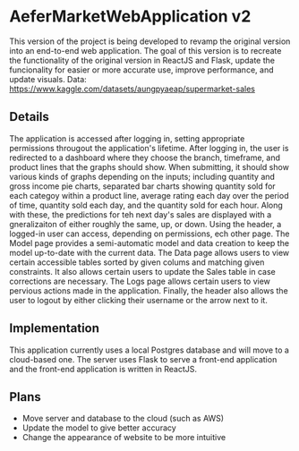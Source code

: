 # AeferMarketWebApplication v2
This version of the project is being developed to revamp the original version into an end-to-end web application. The goal
of this version is to recreate the functionality of the original version in ReactJS and Flask, update the funcionality for
easier or more accurate use, improve performance, and update visuals.
Data: https://www.kaggle.com/datasets/aungpyaeap/supermarket-sales
## Details
The application is accessed after logging in, setting appropriate permissions througout the application's lifetime.
After logging in, the user is redirected to a dashboard where they choose the branch, timeframe, and product lines
that the graphs should show. When submitting, it should show various kinds of graphs depending on the inputs; including
quantity and gross income pie charts, separated bar charts showing quantity sold for each categoy within a product line,
average rating each day over the period of time, quantity sold each day, and the quantity sold for each hour.
Along with these, the predictions for teh next day's sales are displayed with a gneralizaiton of either roughly the same,
up, or down. Using the header, a logged-in user can access, depending on permissions, ech other page. The Model page
provides a semi-automatic model and data creation to keep the model up-to-date with the current data. The Data page allows
users to view certain accessible tables sorted by given colums and matching given constraints. It also allows certain users
to update the Sales table in case corrections are necessary. The Logs page allows certain users to view pervious actions
made in the application. Finally, the header also allows the user to logout by either clicking their username or the arrow
next to it.
## Implementation
This application currently uses a local Postgres database and will move to a cloud-based one. The server uses Flask to serve
a front-end application and the front-end application is written in ReactJS.
## Plans
* Move server and database to the cloud (such as AWS)
* Update the model to give better accuracy
* Change the appearance of website to be more intuitive
